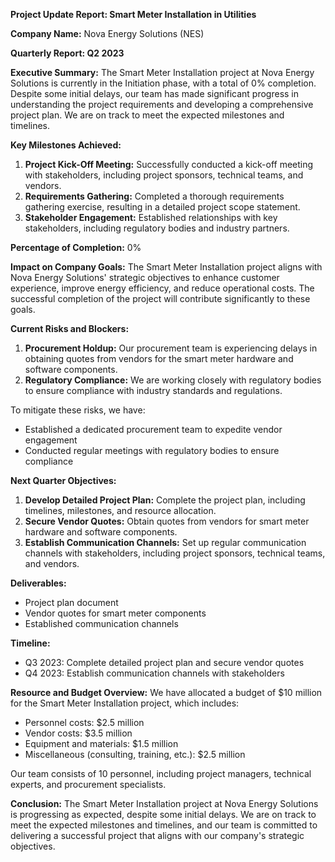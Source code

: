 **Project Update Report: Smart Meter Installation in Utilities**

**Company Name:** Nova Energy Solutions (NES)

**Quarterly Report: Q2 2023**

**Executive Summary:**
The Smart Meter Installation project at Nova Energy Solutions is currently in the Initiation phase, with a total of 0% completion. Despite some initial delays, our team has made significant progress in understanding the project requirements and developing a comprehensive project plan. We are on track to meet the expected milestones and timelines.

**Key Milestones Achieved:**

1. **Project Kick-Off Meeting:** Successfully conducted a kick-off meeting with stakeholders, including project sponsors, technical teams, and vendors.
2. **Requirements Gathering:** Completed a thorough requirements gathering exercise, resulting in a detailed project scope statement.
3. **Stakeholder Engagement:** Established relationships with key stakeholders, including regulatory bodies and industry partners.

**Percentage of Completion:** 0%

**Impact on Company Goals:**
The Smart Meter Installation project aligns with Nova Energy Solutions' strategic objectives to enhance customer experience, improve energy efficiency, and reduce operational costs. The successful completion of the project will contribute significantly to these goals.

**Current Risks and Blockers:**

1. **Procurement Holdup:** Our procurement team is experiencing delays in obtaining quotes from vendors for the smart meter hardware and software components.
2. **Regulatory Compliance:** We are working closely with regulatory bodies to ensure compliance with industry standards and regulations.

To mitigate these risks, we have:

* Established a dedicated procurement team to expedite vendor engagement
* Conducted regular meetings with regulatory bodies to ensure compliance

**Next Quarter Objectives:**

1. **Develop Detailed Project Plan:** Complete the project plan, including timelines, milestones, and resource allocation.
2. **Secure Vendor Quotes:** Obtain quotes from vendors for smart meter hardware and software components.
3. **Establish Communication Channels:** Set up regular communication channels with stakeholders, including project sponsors, technical teams, and vendors.

**Deliverables:**

* Project plan document
* Vendor quotes for smart meter components
* Established communication channels

**Timeline:**

* Q3 2023: Complete detailed project plan and secure vendor quotes
* Q4 2023: Establish communication channels with stakeholders

**Resource and Budget Overview:**
We have allocated a budget of $10 million for the Smart Meter Installation project, which includes:

* Personnel costs: $2.5 million
* Vendor costs: $3.5 million
* Equipment and materials: $1.5 million
* Miscellaneous (consulting, training, etc.): $2.5 million

Our team consists of 10 personnel, including project managers, technical experts, and procurement specialists.

**Conclusion:**
The Smart Meter Installation project at Nova Energy Solutions is progressing as expected, despite some initial delays. We are on track to meet the expected milestones and timelines, and our team is committed to delivering a successful project that aligns with our company's strategic objectives.